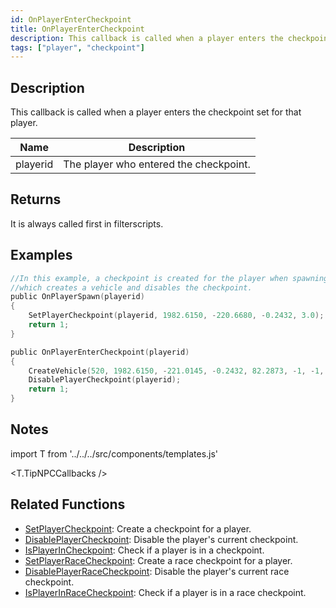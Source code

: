 ```yaml
---
id: OnPlayerEnterCheckpoint
title: OnPlayerEnterCheckpoint
description: This callback is called when a player enters the checkpoint set for that player.
tags: ["player", "checkpoint"]
---
```


## Description

This callback is called when a player enters the checkpoint set for that player.

| Name     | Description                            |
| -------- | -------------------------------------- |
| playerid | The player who entered the checkpoint. |

## Returns

It is always called first in filterscripts.

## Examples

```c
//In this example, a checkpoint is created for the player when spawning,
//which creates a vehicle and disables the checkpoint.
public OnPlayerSpawn(playerid)
{
    SetPlayerCheckpoint(playerid, 1982.6150, -220.6680, -0.2432, 3.0);
    return 1;
}

public OnPlayerEnterCheckpoint(playerid)
{
    CreateVehicle(520, 1982.6150, -221.0145, -0.2432, 82.2873, -1, -1, 60000);
    DisablePlayerCheckpoint(playerid);
    return 1;
}
```

## Notes

import T from '../../../src/components/templates.js'

<T.TipNPCCallbacks />

## Related Functions

- [SetPlayerCheckpoint](../functions/SetPlayerCheckpoint.md): Create a checkpoint for a player.
- [DisablePlayerCheckpoint](../functions/DisablePlayerCheckpoint.md): Disable the player's current checkpoint.
- [IsPlayerInCheckpoint](../functions/IsPlayerInRaceCheckpoint.md): Check if a player is in a checkpoint.
- [SetPlayerRaceCheckpoint](../functions/SetPlayerRaceCheckpoint.md): Create a race checkpoint for a player.
- [DisablePlayerRaceCheckpoint](../functions/DisablePlayerRaceCheckpoint.md): Disable the player's current race checkpoint.
- [IsPlayerInRaceCheckpoint](../functions/IsPlayerInRaceCheckpoint.md): Check if a player is in a race checkpoint.
